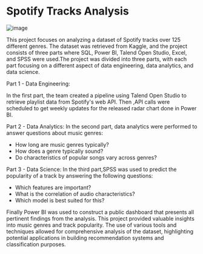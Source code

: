 # Spotify Tracks Analysis

![image](https://user-images.githubusercontent.com/130168330/230748883-d16c6b83-7919-4470-8c4a-3da35e7b63d0.png)

This project focuses on analyzing a dataset of Spotify tracks over 125 different genres. The dataset was retrieved from Kaggle, and the project consists of three parts where SQL, Power BI, Talend Open Studio, Excel, and SPSS were used.The project was divided into three parts, with each part focusing on a different aspect of data engineering, data analytics, and data science.

Part 1 - Data Engineering:

In the first part, the team created a pipeline using Talend Open Studio to retrieve playlist data from Spotify's web API. Then ,API calls were scheduled to get weekly updates for the released radar chart done in Power BI.

Part 2 - Data Analytics:
In the second part, data analytics were performed to answer questions about music genres:
- How long are music genres typically?
- How does a genre typically sound?
- Do characteristics of popular songs vary across genres?

Part 3 - Data Science:
In the third part,SPSS was used to predict the popularity of a track by answering the following questions:
- Which features are important?
- What is the correlation of audio characteristics?
- Which model is best suited for this?

Finally Power BI was used to construct a public dashboard that presents all pertinent findings from the analysis.
This project provided valuable insights into music genres and track popularity. The use of various tools and techniques allowed for comprehensive analysis of the dataset, highlighting potential applications in building recommendation systems and classification purposes.
